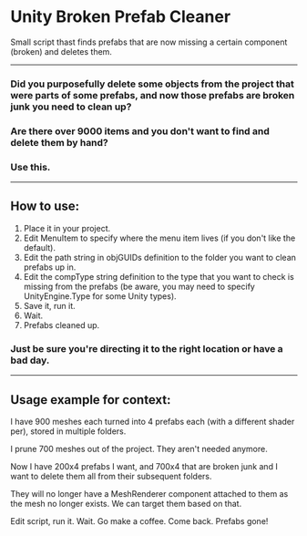 # Unity Broken Prefab Cleaner
Small script thast finds prefabs that are now missing a certain component (broken) and deletes them.

---

### Did you purposefully delete some objects from the project that were parts of some prefabs, and now those prefabs are broken junk you need to clean up?

### Are there over 9000 items and you don't want to find and delete them by hand?

### Use this.

---

## How to use:

1. Place it in your project.
2. Edit MenuItem to specify where the menu item lives (if you don't like the default).
3. Edit the path string in objGUIDs definition to the folder you want to clean prefabs up in.
4. Edit the compType string definition to the type that you want to check is missing from the prefabs (be aware, you may need to specify UnityEngine.Type for some Unity types).
5. Save it, run it.
6. Wait.
7. Prefabs cleaned up.

### Just be sure you're directing it to the right location or have a bad day.

---

## Usage example for context:

I have 900 meshes each turned into 4 prefabs each (with a different shader per), stored in multiple folders.

I prune 700 meshes out of the project. They aren't needed anymore.

Now I have 200x4 prefabs I want, and 700x4 that are broken junk and I want to delete them all from their subsequent folders.

They will no longer have a MeshRenderer component attached to them as the mesh no longer exists. We can target them based on that.

Edit script, run it. Wait. Go make a coffee. Come back. Prefabs gone!
